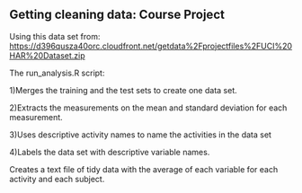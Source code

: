 ## Getting cleaning data: Course Project
Using this data set from:
https://d396qusza40orc.cloudfront.net/getdata%2Fprojectfiles%2FUCI%20HAR%20Dataset.zip 

The run_analysis.R script:

1)Merges the training and the test sets to create one data set.

2)Extracts the measurements on the mean and standard deviation for each measurement. 

3)Uses descriptive activity names to name the activities in the data set

4)Labels the data set with descriptive variable names. 

Creates a text file of tidy data with the average of each variable for each activity and each subject.
